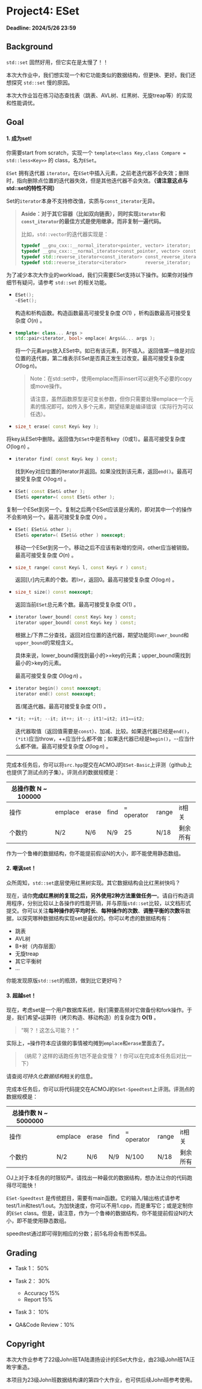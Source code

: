 # Project4: ESet

**Deadline: 2024/5/26 23:59**

## Background

`std::set` 固然好用，但它实在是太慢了！！

本次大作业中，我们想实现一个和它功能类似的数据结构，但更快、更好。我们还想探究 `std::set` 慢的原因。

本次大作业旨在练习动态查找表（跳表、AVL树、红黑树、无旋treap等）的实现和性能调优。

## Goal

#### 1. 成为set!

你需要start from scratch，实现一个 `template<class Key,class Compare = std::less<Key>>` 的 class，名为`ESet`。

`ESet` 拥有迭代器 `iterator`。在`ESet`中插入元素，之前老迭代器不会失效；删除时，指向删除点位置的迭代器失效，但是其他迭代器不会失效。**（请注意这点与std::set的特性不同）**

Set的`iterator`本身不支持修改值，实质与`const_iterator`无异。

> **Aside：对于其它容器（比如双向链表），同时实现`iterator`和`const_iterator`的最佳方式是使用继承，而非复制一遍代码。**
>
> 比如，`std::vector`的迭代器实现是：
>
> ```c++
> typedef __gnu_cxx::__normal_iterator<pointer, vector> iterator;
> typedef __gnu_cxx::__normal_iterator<const_pointer, vector> const_iterator;
> typedef std::reverse_iterator<const_iterator>	const_reverse_iterator;
> typedef std::reverse_iterator<iterator>		reverse_iterator;
> ```



为了减少本次大作业的workload，我们只需要ESet支持以下操作。如果你对操作细节有疑问，请参考 `std::set` 的相关功能。

- ```C++
  ESet();
  ~ESet();
  ```

  构造和析构函数。构造函数最高可接受复杂度 $O(1)$ ，析构函数最高可接受复杂度 $O(n)$ 。

  

- ```c++
  template< class... Args >
  std::pair<iterator, bool> emplace( Args&&... args ); 
  ```

  将一个元素args放入ESet中。如已有该元素，则不插入。返回值第一维是对应位置的迭代器，第二维表示ESet是否真正发生过改变。最高可接受复杂度 $O(\log n)$。

  > Note：在std::set中，使用emplace而非insert可以避免不必要的copy或move操作。
  >
  > 请注意，虽然函数原型是可变长参数，但你只需要处理emplace一个元素的情况即可。如传入多个元素，期望结果是编译错误（实际行为可以任选）。



- 	```c++
	size_t erase( const Key& key );
	```

  将key从ESet中删除。返回值为`ESet`中是否有key（0或1）。最高可接受复杂度 $O(\log n)$ 。

  

- ```c++
  iterator find( const Key& key ) const;
  ```
  
  找到Key对应位置的iterator并返回。如果没找到该元素，返回`end()`。最高可接受复杂度 $O(\log n)$ 。
  
  
  
- ```C++
  ESet( const ESet& other );
  ESet& operator=( const ESet& other );
  ```

​		复制一个ESet到另一个。复制之后两个ESet应该是分离的，即对其中一个的操作不会影响另一个。最高可接受复杂度 $O(n)$ 。



- ```c++
  ESet( ESet&& other );
  ESet& operator=( ESet&& other ) noexcept;
  ```
  
  移动一个ESet到另一个。移动之后不应该有新增的空间，other应当被销毁。最高可接受复杂度 $O(n)$ 。
  
  
  
- ```c++
  size_t range( const Key& l, const Key& r ) const;
  ```

  返回[l,r]内元素的个数。若l>r，返回0。最高可接受复杂度 $O(\log n)$ 。

  
  
- ```c++
  size_t size() const noexcept;
  ```

  返回当前`ESet`总元素个数。最高可接受复杂度 $O(1)$ 。
  
  
  
- ```c++
  iterator lower_bound( const Key& key ) const;
  iterator upper_bound( const Key& key ) const;
  ```
  
  根据上/下界二分查找，返回对应位置的迭代器，期望功能同`lower_bound`和`upper_bound`的常规含义。

  具体来说，lower_bound需找到最小的>=key的元素；upper_bound需找到最小的>key的元素。

  最高可接受复杂度 $O(\log n)$ 。
  
  
  
- ```c++
  iterator begin() const noexcept;
  iterator end() const noexcept;
  ```
  
  首/尾迭代器。最高可接受复杂度 $O(1)$ 。



- ```C++
  *it; ++it; --it; it++; it--; it1!=it2; it1==it2;
  ```

	迭代器取值（返回值需要是`const`）、加减、比较。如果迭代器已经是`end()`，`(*it)`应当throw，++应当什么都不做；如果迭代器已经是`begin()`，--应当什么都不做。最高可接受复杂度 $O(\log n)$ 。

------

完成本任务后，你可以将`src.hpp`提交在ACMOJ的`ESet-Basic`上评测（github上也提供了测试点的子集）。评测点的数据规模是：

| 总操作数 N ~ 100000 |         |       |      |              |       |          |
| ------------------- | ------- | ----- | ---- | ------------ | ----- | -------- |
| 操作                | emplace | erase | find | `=` operator | range | it相关   |
| 个数约              | N/2     | N/6   | N/9  | 25           | N/18  | 剩余所有 |

作为一个鲁棒的数据结构，你不能提前假设N的大小，即不能使用静态数组。



#### 2. 嘲讽set！

众所周知，`std::set`底层使用红黑树实现。其它数据结构会比红黑树快吗？

现在，请你**完成红黑树的复现之后，另外使用2种方法重做任务一**。请自行构造调用程序，分别比较以上各操作的性能开销，并与原版`std::set`比较，以文档形式提交。你可以关注**每种操作的平均时长**、**每种操作的次数**、**调整平衡的次数**等数据，以探究哪种数据结构实现set是最优的。你可以考虑的数据结构有：

- 跳表
- AVL树
- B+树（内存层面）
- 无旋treap
- 其它平衡树
- ...

你能发现原版`std::set`的瓶颈，做到比它更好吗？



#### 3. 超越set！

现在，考虑set是一个用户数据库系统，我们需要高频对它做备份和fork操作。于是，我们希望`=`运算符（拷贝构造、移动构造）的复杂度为 $\textbf{O(1)}$ 。

>  ”啊？！这怎么可能？！“

实际上，`=`操作符本应该做的事情被均摊到`emplace`和`erase`里面去了。

> （纳尼？这样的话跑任务1岂不是会变慢？！你可以在完成本任务后对比一下）

请查阅*可持久化数据结构*相关的信息。

完成本任务后，你可以将代码提交在ACMOJ的`ESet-Speedtest`上评测。评测点的数据规模是：

| 总操作数 N ~ 5000000 |         |       |      |              |       |          |
| -------------------- | ------- | ----- | ---- | ------------ | ----- | -------- |
| 操作                 | emplace | erase | find | `=` operator | range | it相关   |
| 个数约               | N/2     | N/6   | N/9  | N/100        | N/18  | 剩余所有 |

OJ上对于本任务的时限较严。请找出一种最优的数据结构，想办法让你的代码跑得尽可能快！

`ESet-Speedtest` 是传统题目，需要有main函数。它的输入/输出格式请参考test/1.in和test/1.out。为加快速度，你可以不用1.cpp，而是重写它；或是定制你的`ESet` class。但是，请注意，作为一个鲁棒的数据结构，你不能提前假设N的大小，即不能使用静态数组。

speedtest通过即可得到相应的分数；前5名将会有图书奖品。

## Grading

- Task 1： 50%

- Task 2： 30%
  - Accuracy 15%
  - Report 15%
- Task 3： 10%
- QA&Code Review：10%

## Copyright

本次大作业参考了22级John班TA陆潇扬设计的ESet大作业，由23级John班TA汪畋宇重造。

本项目为23级John班数据结构课的第四个大作业，也可供后续John班参考使用。

